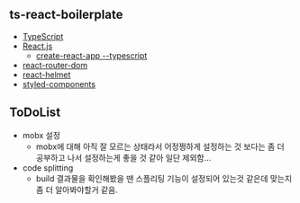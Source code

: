 ## ts-react-boilerplate

- [TypeScript](https://www.typescriptlang.org/docs/home.html)
- [React.js](https://reactjs.org/docs/getting-started.html)
  - [create-react-app --typescript](https://facebook.github.io/create-react-app/docs/adding-typescript)
- [react-router-dom](https://reacttraining.com/react-router/web/guides/quick-start)
- [react-helmet](https://github.com/nfl/react-helmet)
- [styled-components](https://www.styled-components.com/docs/basics)

## ToDoList

- mobx 설정
  - mobx에 대해 아직 잘 모르는 상태라서 어정쩡하게 설정하는 것 보다는 좀 더 공부하고 나서 설정하는게 좋을 것 같아 일단 제외함...
- code splitting
  - build 결과물을 확인해봤을 땐 스플리팅 기능이 설정되어 있는것 같은데 맞는지 좀 더 알아봐야할거 같음.
